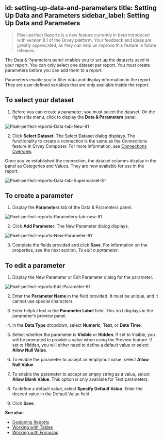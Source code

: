 id: setting-up-data-and-parameters
title: Setting Up Data and Parameters
sidebar_label: Setting Up Data and Parameters
---
<div style={{textAlign: "justify"}}>

> Pixel-perfect Reports is a new feature currently in *beta* introduced with version 8.1 of the Qrvey platform. Your feedback and ideas are greatly appreciated, as they can help us improve this feature in future releases.

The Data & Parameters panel enables you to set up the datasets used in your report.  You can only select one dataset per report. You must create parameters before you can add them to a report. 

Parameters enable you to filter data and display information in the report. They are user-defined variables that are only available inside the report.

## To select your dataset

1. Before you can create a parameter, you must select the dataset. On the right-side menu, click to display the **Data & Parameters** panel. 

![Pixel-perfect-reports-Data-tab-New-81](https://s3.amazonaws.com/cdn.qrvey.com/documentation_assets/partner-portal/qrvey-composer/Pixel-perfect-Reports/Pixel-perfect-Reports-Data-tab-New-81.png)

2. Click **Select Dataset**. The Select Dataset dialog displays. The functionality to create a connection is the same as the Connections feature in Qrvey Composer. For more information, see [Connections Overview](../datasets/connectors.md). 

  Once you’ve established the connection, the dataset columns display in the panel as Categories and Values. They are now available for use in the report. 

![Pixel-perfect-reports-Data-tab-Supermarket-81](https://s3.amazonaws.com/cdn.qrvey.com/documentation_assets/partner-portal/qrvey-composer/Pixel-perfect-Reports/Pixel-perfect-Reports-Data-tab-Supermarket-81.png)

## To create a parameter

1. Display the **Parameters** tab of the Data & Parameters panel. 

![Pixel-perfect-reports-Parameters-tab-new-81](https://s3.amazonaws.com/cdn.qrvey.com/documentation_assets/partner-portal/qrvey-composer/Pixel-perfect-Reports/Pixel-perfect-Reports-Parameters-tab-new-81.png)

2. Click **Add Parameter**. The New Parameter dialog displays. 

![Pixel-perfect-reports-New-Parameter-81](https://s3.amazonaws.com/cdn.qrvey.com/documentation_assets/partner-portal/qrvey-composer/Pixel-perfect-Reports/Pixel-perfect-Reports-New-Parameter-81.png#thumbnail-60)

3. Complete the fields provided and click **Save**. For information on the properties, see the next section, *To edit a parameter*. 

## To edit a parameter

1. Display the New Parameter or Edit Parameter dialog for the parameter. 

![Pixel-perfect-reports-Edit-Parameter-81](https://s3.amazonaws.com/cdn.qrvey.com/documentation_assets/partner-portal/qrvey-composer/Pixel-perfect-Reports/Pixel-perfect-Reports-Edit-Parameter-81.png#thumbnail-60)

2. Enter the **Parameter Name** in the field provided. It must be unique, and it cannot use special characters.  

3. Enter helpful text in the **Parameter Label** field. This text displays in the parameter’s preview panel. 

4. In the **Data Type** dropdown, select **Numeric**, **Text**, or **Date Time**. 

5. Select whether the parameter is **Visible** or **Hidden**. If set to Visible, you will be prompted to provide a value when using the Preview feature. If set to Hidden, you will either need to define a default value or select **Allow Null Value**. 

6. To enable the parameter to accept an empty/null value, select **Allow Null Value**. 

7. To enable the parameter to accept an empty string as a value, select **Allow Blank Value**. This option is only available for Text parameters.  

8. To define a default value, select **Specify Default Value**. Enter the desired value in the Default Value field. 

9. Click **Save**. 

**See also**:
- [Designing Reports](designing-reports.md)
- [Working with Tables](tables.md)
- [Working with Formulas](formulas.md)

</div>
